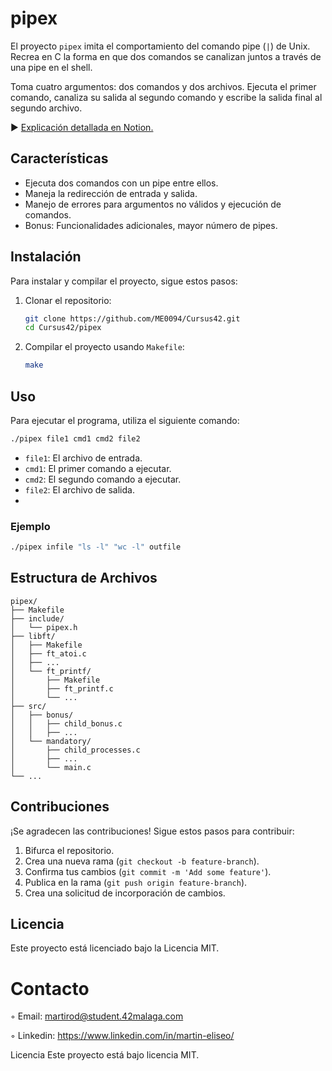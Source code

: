 # pipex
El proyecto `pipex` imita el comportamiento del comando pipe (`|`) de Unix. Recrea en C la forma en que dos comandos se canalizan juntos a través de una pipe en el shell.

Toma cuatro argumentos: dos comandos y dos archivos. Ejecuta el primer comando, canaliza su salida al segundo comando y escribe la salida final al segundo archivo.

► [Explicación detallada en Notion.](https://www.notion.so/push_swap-88358e73b0244bcb8de473879c5da05a)

## Características

- Ejecuta dos comandos con un pipe entre ellos.
- Maneja la redirección de entrada y salida.
- Manejo de errores para argumentos no válidos y ejecución de comandos.
- Bonus: Funcionalidades adicionales, mayor número de pipes.

## Instalación

Para instalar y compilar el proyecto, sigue estos pasos:

1. Clonar el repositorio:
    ```sh
    git clone https://github.com/ME0094/Cursus42.git
    cd Cursus42/pipex
    ```

2. Compilar el proyecto usando `Makefile`:
    ```sh
    make
    ```

## Uso

Para ejecutar el programa, utiliza el siguiente comando:
```sh
./pipex file1 cmd1 cmd2 file2
```

- `file1`: El archivo de entrada.
- `cmd1`: El primer comando a ejecutar.
- `cmd2`: El segundo comando a ejecutar.
- `file2`: El archivo de salida.
- 
### Ejemplo
```sh
./pipex infile "ls -l" "wc -l" outfile
```

## Estructura de Archivos

```
pipex/
├── Makefile
├── include/
│   └── pipex.h
├── libft/
│   ├── Makefile
│   ├── ft_atoi.c
│   ├── ...
│   └── ft_printf/
│       ├── Makefile
│       ├── ft_printf.c
│       └── ...
├── src/
│   ├── bonus/
│   │   ├── child_bonus.c
│   │   ├── ...
│   └── mandatory/
│       ├── child_processes.c
│       ├── ...
│       └── main.c
└── ...
```

## Contribuciones

¡Se agradecen las contribuciones! Sigue estos pasos para contribuir:

1. Bifurca el repositorio.
2. Crea una nueva rama (`git checkout -b feature-branch`).
3. Confirma tus cambios (`git commit -m 'Add some feature'`).
4. Publica en la rama (`git push origin feature-branch`).
5. Crea una solicitud de incorporación de cambios.

## Licencia

Este proyecto está licenciado bajo la Licencia MIT.

# Contacto 

◦ Email: martirod@student.42malaga.com

◦ Linkedin: https://www.linkedin.com/in/martin-eliseo/


Licencia
Este proyecto está bajo licencia MIT.
